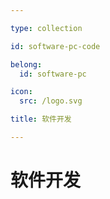 ```yaml
---

type: collection

id: software-pc-code

belong:
  id: software-pc

icon:
  src: /logo.svg

title: 软件开发

---
```


# 软件开发

<ShowBreadcrumb />

<ShowResources />
